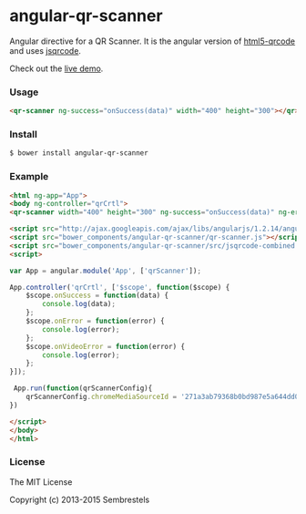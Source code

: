 angular-qr-scanner
==================

Angular directive for a QR Scanner. It is the angular version of [html5-qrcode](https://github.com/dwa012/html5-qrcode) and uses [jsqrcode](https://github.com/LazarSoft/jsqrcode).

Check out the [live demo](http://sembrestels.github.io/angular-qr-scanner/).

### Usage

```html
<qr-scanner ng-success="onSuccess(data)" width="400" height="300"></qr>
```

### Install

```sh
$ bower install angular-qr-scanner
```

### Example

```html
<html ng-app="App">
<body ng-controller="qrCrtl">
<qr-scanner width="400" height="300" ng-success="onSuccess(data)" ng-error="onError(error)" />

<script src="http://ajax.googleapis.com/ajax/libs/angularjs/1.2.14/angular.js"></script>
<script src="bower_components/angular-qr-scanner/qr-scanner.js"></script>
<script src="bower_components/angular-qr-scanner/src/jsqrcode-combined.min.js"></script>
<script>

var App = angular.module('App', ['qrScanner']);

App.controller('qrCrtl', ['$scope', function($scope) {
    $scope.onSuccess = function(data) {
        console.log(data);
    };
    $scope.onError = function(error) {
        console.log(error);
    };
    $scope.onVideoError = function(error) {
        console.log(error);
    };
}]);

 App.run(function(qrScannerConfig){
    qrScannerConfig.chromeMediaSourceId = '271a3ab79368b0bd987e5a644dd02360d05c84f8dfd2ab2a59e3822ebb2fd115'
})

</script>
</body>
</html>
```

### License
The MIT License

Copyright (c) 2013-2015 Sembrestels
